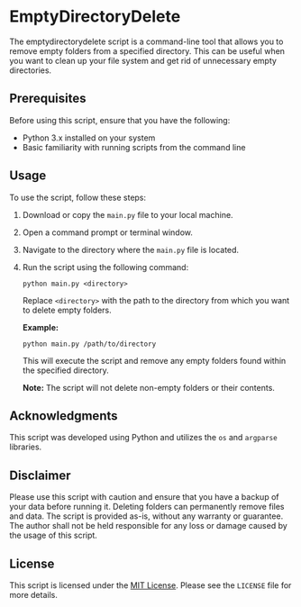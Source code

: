 # EmptyDirectoryDelete

The emptydirectorydelete script is a command-line tool that allows you to remove empty folders from a specified directory. This can be useful when you want to clean up your file system and get rid of unnecessary empty directories.

## Prerequisites

Before using this script, ensure that you have the following:

- Python 3.x installed on your system
- Basic familiarity with running scripts from the command line

## Usage

To use the script, follow these steps:

1. Download or copy the `main.py` file to your local machine.
2. Open a command prompt or terminal window.
3. Navigate to the directory where the `main.py` file is located.
4. Run the script using the following command:

   ```
   python main.py <directory>
   ```

   Replace `<directory>` with the path to the directory from which you want to delete empty folders.

   **Example:**

   ```
   python main.py /path/to/directory
   ```

   This will execute the script and remove any empty folders found within the specified directory.

   **Note:** The script will not delete non-empty folders or their contents.

## Acknowledgments

This script was developed using Python and utilizes the `os` and `argparse` libraries.

## Disclaimer

Please use this script with caution and ensure that you have a backup of your data before running it. Deleting folders can permanently remove files and data. The script is provided as-is, without any warranty or guarantee. The author shall not be held responsible for any loss or damage caused by the usage of this script.

## License

This script is licensed under the [MIT License](https://opensource.org/licenses/MIT). Please see the `LICENSE` file for more details.
